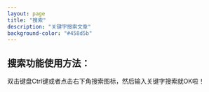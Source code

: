 ```yaml
---
layout: page
title: "搜索"
description: "关键字搜索文章" 
background-color: "#458d5b"
---
```


## 搜索功能使用方法：  
双击键盘Ctrl键或者点击右下角搜索图标，然后输入关键字搜索就OK啦！
